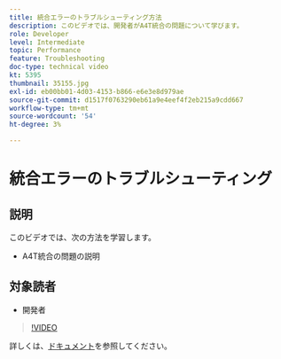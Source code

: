 ```yaml
---
title: 統合エラーのトラブルシューティング方法
description: このビデオでは、開発者がA4T統合の問題について学びます。
role: Developer
level: Intermediate
topic: Performance
feature: Troubleshooting
doc-type: technical video
kt: 5395
thumbnail: 35155.jpg
exl-id: eb00bb01-4d03-4153-b866-e6e3e8d979ae
source-git-commit: d1517f0763290eb61a9e4eef4f2eb215a9cdd667
workflow-type: tm+mt
source-wordcount: '54'
ht-degree: 3%

---
```


# 統合エラーのトラブルシューティング

## 説明

このビデオでは、次の方法を学習します。

* A4T統合の問題の説明

## 対象読者

* 開発者

>[!VIDEO](https://video.tv.adobe.com/v/35155/?quality=12)

詳しくは、[ドキュメント](https://experienceleague.adobe.com/docs/target/using/integrate/a4t/troubleshoot-a4t/a4t-troubleshooting.html?lang=en)を参照してください。
